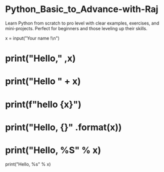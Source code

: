 # Python_Basic_to_Advance-with-Raj
Learn Python from scratch to pro level with clear examples, exercises, and mini-projects. Perfect for beginners and those leveling up their skills.

x = input("Your  name !\n")
# print("Hello," ,x)

# print("Hello " + x)

# print(f"hello {x}")

# print("Hello, {}" .format(x))

# print("Hello, %S" % x)

print("Hello, %s" % x)


